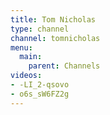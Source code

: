 ```yaml
---
title: Tom Nicholas
type: channel
channel: tomnicholas
menu:
  main:
    parent: Channels
videos:
- -LI_2-qsovo
- o6s_sW6FZ2g
---
```

